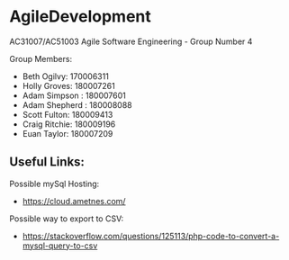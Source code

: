 # AgileDevelopment
AC31007/AC51003 Agile Software Engineering - Group Number 4

Group Members:
- Beth Ogilvy: 170006311
- Holly Groves: 180007261
- Adam Simpson : 180007601
- Adam Shepherd : 180008088
- Scott Fulton: 180009413
- Craig Ritchie: 180009196
- Euan Taylor: 180007209

## Useful Links:
Possible mySql Hosting:
 - https://cloud.ametnes.com/
 
 Possible way to export to CSV:
 - https://stackoverflow.com/questions/125113/php-code-to-convert-a-mysql-query-to-csv
  

